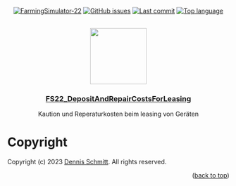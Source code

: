 <a name="readme-top"></a>

<div align="center">

[![FarmingSimulator-22](https://img.shields.io/badge/FarmingSimulator-22-blue?style=flat-square)](https://www.farming-simulator.com/)
[![GitHub issues](https://img.shields.io/github/issues/Peppie84/FS22_DepositAndRepairCostsForLeasing?style=flat-square)](https://github.com/Peppie84/FS22_DepositAndRepairCostsForLeasing/issues)
[![Last commit](https://img.shields.io/github/last-commit/Peppie84/FS22_DepositAndRepairCostsForLeasing?style=flat-square&color=important)](https://github.com/Peppie84/FS22_DepositAndRepairCostsForLeasing/commits/development)
[![Top language](https://img.shields.io/github/languages/top/Peppie84/FS22_DepositAndRepairCostsForLeasing?style=flat-square&color=blueviolet)](https://github.com/search?q=repo%3APeppie84%2FFS22_DepositAndRepairCostsForLeasing++language%3ALua&type=code)


<br />

<img src="documents/icon_DepAndRepCostForLeasing.jpg" style="width: 128px;">

<h3 align="center"><u>FS22_DepositAndRepairCostsForLeasing</u></h3>

<p align="center">
    Kaution und Reperaturkosten beim leasing von Geräten
</p>

</div>

# Copyright
Copyright (c) 2023 [Dennis Schmitt](https://github.com/peppie84).
All rights reserved.

<p align="right">(<a href="#readme-top">back to top</a>)</p>